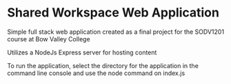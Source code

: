 # Shared Workspace Web Application

Simple full stack web application created as a final project for the SODV1201 course at Bow Valley College

Utilizes a NodeJs Express server for hosting content

To run the application, select the directory for the application in the command line console and use the node command on index.js
